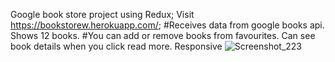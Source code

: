 Google book store project using Redux;
Visit https://bookstorew.herokuapp.com/;
#Receives data from google books api. Shows 12 books. 
#You can add or remove books from favourites. Can see book details when you click read more. Responsive
![Screenshot_223](https://user-images.githubusercontent.com/59258830/124239674-004c2900-db2b-11eb-8e0c-a314d41fb351.png)
